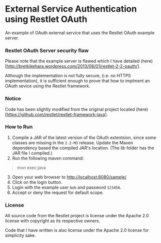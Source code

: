 
# External Service Authentication using Restlet OAuth
An example of OAuth external service that uses the Restlet OAuth example server.

### Restlet OAuth Server security flaw
Please note that the example server is flawed which I have detailed (here)[http://bretkikehara.wordpress.com/2013/08/01/restlet-2-2-oauth/].

Although the implementation is not fully secure, (i.e. no HTTPS implementation), it is sufficient enough to prove that how to implment an OAuth sevice using the Restlet framework.

### Notice
Code has been slightly modified from the original project located (here)[https://github.com/restlet/restlet-framework-java].

### How to Run
1. Compile a JAR of the latest version of the OAuth extentsion, since some classes are missing in the `2.2-M3` release. Update the Maven dependency based the compiled JAR's location. (The lib folder has the JAR file I compiled.)
2. Run the following maven command:
>
> mvn exec:java
3. Open your web browser to [http://localhost:8080/sample/](http://localhost:8080/sample/)
4. Click on the login button.
5. Login with the example user `bob` and password `123456`.
6. Accept or deny the request for default scope.

### License
All source code from the Restlet project is license under the Apache 2.0 license with copyright as its respective owners.

Code that I have written is also license under the Apache 2.0 license for simplicity sake.
